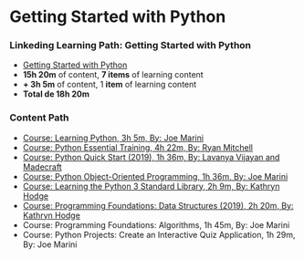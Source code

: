 # Getting Started with Python

### Linkeding Learning Path: Getting Started with Python
- [Getting Started with Python](https://www.linkedin.com/learning/paths/getting-started-with-python)
- **15h 20m** of content, **7 items** of learning content
- **+ 3h 5m** of content, 1 **item** of learning content
- **Total de 18h 20m**

### Content Path
- [Course: Learning Python, 3h 5m, By: Joe Marini](https://www.linkedin.com/learning/learning-python-14393370)
- [Course: Python Essential Training, 4h 22m, By: Ryan Mitchell](https://www.linkedin.com/learning/python-essential-training-18764650)
- [Course: Python Quick Start (2019), 1h 36m, By: Lavanya Vijayan and Madecraft](https://www.linkedin.com/learning/python-quick-start-22667553/advancing-your-career-with-python)
- [Course: Python Object-Oriented Programming, 1h 36m, By: Joe Marini](https://www.linkedin.com/learning/python-object-oriented-programming-2020)
- [Course: Learning the Python 3 Standard Library, 2h 9m, By: Kathryn Hodge](https://www.linkedin.com/learning/learning-the-python-3-standard-library)
- [Course: Programming Foundations: Data Structures (2019), 2h 20m, By: Kathryn Hodge](https://www.linkedin.com/learning/programming-foundations-data-structures-22859292)
- Course: Programming Foundations: Algorithms, 1h 45m, By: Joe Marini
- Course: Python Projects: Create an Interactive Quiz Application, 1h 29m, By: Joe Marini